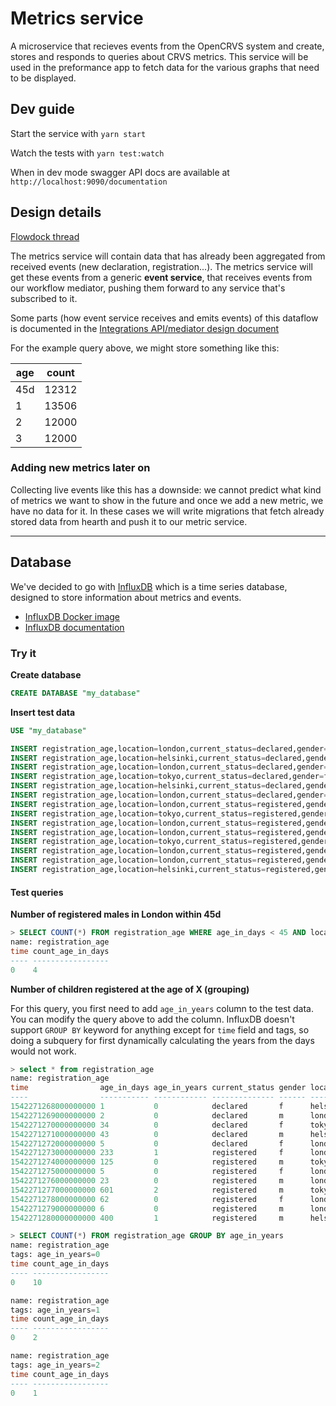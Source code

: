 # Metrics service

A microservice that recieves events from the OpenCRVS system and create, stores and responds to queries about CRVS metrics. This service will be used in the preformance app to fetch data for the various graphs that need to be displayed.

## Dev guide

Start the service with `yarn start`

Watch the tests with `yarn test:watch`

When in dev mode swagger API docs are available at `http://localhost:9090/documentation`

## Design details

[Flowdock thread](https://www.flowdock.com/app/plan-international/ways-of-working/threads/3JH4c_aw6_MDyZ6nwwwDbRV_LEh)

The metrics service will contain data that has already been aggregated from received events (new declaration, registration...). The metrics service will get these events from a generic **event service**, that receives events from our workflow mediator, pushing them forward to any service that's subscribed to it.

Some parts (how event service receives and emits events) of this dataflow is documented in the [Integrations API/mediator design document](https://docs.google.com/document/d/1GUmWs7ZBOH9enKMtr9hLj5WKqb1P7HzdX8RfGNrotMs/edit#)

For the example query above, we might store something like this:

| age | count |
| --- | ----- |
| 45d | 12312 |
| 1   | 13506 |
| 2   | 12000 |
| 3   | 12000 |

### Adding new metrics later on

Collecting live events like this has a downside: we cannot predict what kind of metrics we want to show in the future and once we add a new metric, we have no data for it.
In these cases we will write migrations that fetch already stored data from hearth and push it to our metric service.

---

## Database

We've decided to go with [InfluxDB](https://www.influxdata.com/) which is a time series database, designed to store information about metrics and events.

* [InfluxDB Docker image](https://hub.docker.com/_/influxdb/)
* [InfluxDB documentation](https://docs.influxdata.com/influxdb)

### Try it

**Create database**

```sql
CREATE DATABASE "my_database"
```

**Insert test data**

```sql
USE "my_database"
```

```sql
INSERT registration_age,location=london,current_status=declared,gender=m age_in_days=1 1542271267000000000
INSERT registration_age,location=helsinki,current_status=declared,gender=f age_in_days=1 1542271268000000000
INSERT registration_age,location=london,current_status=declared,gender=m age_in_days=2 1542271269000000000
INSERT registration_age,location=tokyo,current_status=declared,gender=f age_in_days=34 1542271270000000000
INSERT registration_age,location=helsinki,current_status=declared,gender=m age_in_days=43 1542271271000000000
INSERT registration_age,location=london,current_status=declared,gender=f age_in_days=5 1542271272000000000
INSERT registration_age,location=london,current_status=registered,gender=f age_in_days=233 1542271273000000000
INSERT registration_age,location=tokyo,current_status=registered,gender=m age_in_days=125 1542271274000000000
INSERT registration_age,location=london,current_status=registered,gender=f age_in_days=5 1542271275000000000
INSERT registration_age,location=london,current_status=registered,gender=m age_in_days=23 1542271276000000000
INSERT registration_age,location=tokyo,current_status=registered,gender=m age_in_days=601 1542271277000000000
INSERT registration_age,location=london,current_status=registered,gender=f age_in_days=62 1542271278000000000
INSERT registration_age,location=london,current_status=registered,gender=m age_in_days=6 1542271279000000000
INSERT registration_age,location=helsinki,current_status=registered,gender=m age_in_days=400 1542271280000000000
```

#### Test queries

**Number of registered males in London within 45d**

```sql
> SELECT COUNT(*) FROM registration_age WHERE age_in_days < 45 AND location = 'london' AND gender='m'
name: registration_age
time count_age_in_days
---- -----------------
0    4
```

**Number of children registered at the age of X (grouping)**

For this query, you first need to add `age_in_years` column to the test data. You can modify the query above to add the column. InfluxDB doesn't support `GROUP BY` keyword for anything except for `time` field and tags, so doing a subquery for first dynamically calculating the years from the days would not work.

```sql
> select * from registration_age
name: registration_age
time                age_in_days age_in_years current_status gender location
----                ----------- ------------ -------------- ------ --------
1542271268000000000 1           0            declared       f      helsinki
1542271269000000000 2           0            declared       m      london
1542271270000000000 34          0            declared       f      tokyo
1542271271000000000 43          0            declared       m      helsinki
1542271272000000000 5           0            declared       f      london
1542271273000000000 233         1            registered     f      london
1542271274000000000 125         0            registered     m      tokyo
1542271275000000000 5           0            registered     f      london
1542271276000000000 23          0            registered     m      london
1542271277000000000 601         2            registered     m      tokyo
1542271278000000000 62          0            registered     f      london
1542271279000000000 6           0            registered     m      london
1542271280000000000 400         1            registered     m      helsinki

> SELECT COUNT(*) FROM registration_age GROUP BY age_in_years
name: registration_age
tags: age_in_years=0
time count_age_in_days
---- -----------------
0    10

name: registration_age
tags: age_in_years=1
time count_age_in_days
---- -----------------
0    2

name: registration_age
tags: age_in_years=2
time count_age_in_days
---- -----------------
0    1
```
